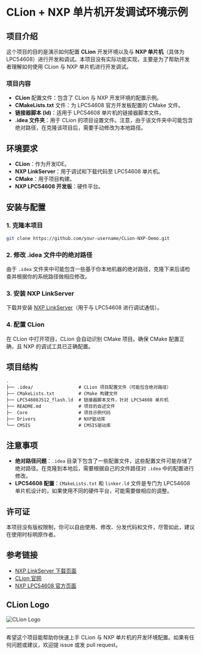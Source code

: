 # CLion + NXP 单片机开发调试环境示例

## 项目介绍

这个项目的目的是演示如何配置 **CLion** 开发环境以及与 **NXP 单片机**（具体为 LPC54608）进行开发和调试。本项目没有实际功能实现，主要是为了帮助开发者理解如何使用 CLion 与 NXP 单片机进行开发调试。

### 项目内容

- **CLion** 配置文件：包含了 CLion 与 NXP 开发环境的配置示例。
- **CMakeLists.txt** 文件：为 LPC54608 官方开发板配置的 CMake 文件。
- **链接器脚本 (ld)**：适用于 LPC54608 单片机的链接器脚本文件。
- **.idea 文件夹**：用于 CLion 的项目设置文件。注意，由于该文件夹中可能包含绝对路径，在克隆该项目后，需要手动修改为本地路径。

## 环境要求

- **CLion**：作为开发IDE。
- **NXP LinkServer**：用于调试和下载代码至 LPC54608 单片机。
- **CMake**：用于项目构建。
- **NXP LPC54608 开发板**：硬件平台。

## 安装与配置

### 1. 克隆本项目

```bash
git clone https://github.com/your-username/CLion-NXP-Demo.git
```

### 2. 修改 .idea 文件中的绝对路径

由于 `.idea` 文件夹中可能包含一些基于你本地机器的绝对路径，克隆下来后请检查并根据你的系统路径做相应修改。

### 3. 安装 NXP LinkServer

下载并安装 [NXP LinkServer](https://www.nxp.com/design/software/development-software/linkserver)（用于与 LPC54608 进行调试通信）。

### 4. 配置 CLion

在 CLion 中打开项目，CLion 会自动识别 CMake 项目。确保 CMake 配置正确，且 NXP 的调试工具已正确配置。

## 项目结构

```
.
├── .idea/                 # CLion 项目配置文件（可能包含绝对路径）
├── CMakeLists.txt         # CMake 构建文件
├── LPC54608J512_flash.ld  # 链接器脚本文件，针对 LPC54608 单片机
├── README.md              # 项目的自述文件
├─  Core                   # 项目示例代码
├── Drivers                # NXP驱动库
└── CMSIS                  # CMSIS驱动库

```

## 注意事项

- **绝对路径问题**：`.idea` 目录下包含了一些配置文件，这些配置文件可能存储了绝对路径。在克隆到本地后，需要根据自己的文件路径对 `.idea` 中的配置进行修改。
- **LPC54608 配置**：`CMakeLists.txt` 和 `linker.ld` 文件是专门为 LPC54608 单片机设计的，如果使用不同的硬件平台，可能需要做相应的调整。

## 许可证

本项目没有版权限制，你可以自由使用、修改、分发代码和文件，尽管如此，建议在使用时标明原作者。

## 参考链接

- [NXP LinkServer 下载页面](https://www.nxp.com/design/software/development-software/linkserver)
- [CLion 官网](https://www.jetbrains.com/clion/)
- [NXP LPC54608 官方页面](https://www.nxp.com/products/microcontrollers-and-processors/arm-microcontrollers/lpc5400-lpc54xx/lpc54608)

## CLion Logo

![CLion Logo](https://upload.wikimedia.org/wikipedia/commons/6/62/Clion.svg)

---

希望这个项目能帮助你快速上手 CLion 与 NXP 单片机的开发环境配置。如果有任何问题或建议，欢迎提 issue 或发 pull request。